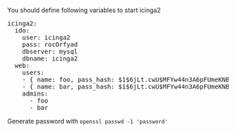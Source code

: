 You should define following variables to start icinga2

<pre>
icinga2:
  ido:
    user: icinga2
    pass: rocOrfyad
    dbserver: mysql
    dbname: icinga2
  web:
    users:
    - { name: foo, pass_hash: $1$6jLt.cwU$MFYw44n3A6pFUmeKNBL9W0}
    - { name: bar, pass_hash: $1$6jLt.cwU$MFYw44n3A6pFUmeKNBL9W0}
    admins:
      - foo
      - bar
</pre>

Generate password with `openssl passwd -1 'password'`